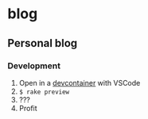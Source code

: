 # blog
## Personal blog


### Development
1. Open in a [devcontainer](https://code.visualstudio.com/docs/remote/containers) with VSCode
1. `$ rake preview`
1. ???
1. Profit
